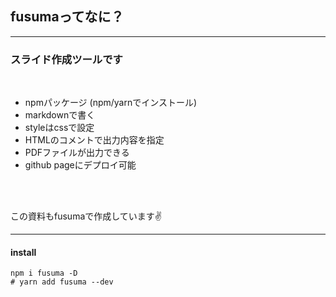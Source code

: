 <!-- section-title: fusumaとは -->

## fusumaってなに？
---

### スライド作成ツールです
<br/>



- npmパッケージ (npm/yarnでインストール)
- markdownで書く
- styleはcssで設定
- HTMLのコメントで出力内容を指定
- PDFファイルが出力できる
- github pageにデプロイ可能

<br/>
<br/>

この資料もfusumaで作成しています✌️

---
#### install

```shell
npm i fusuma -D 
# yarn add fusuma --dev
```


